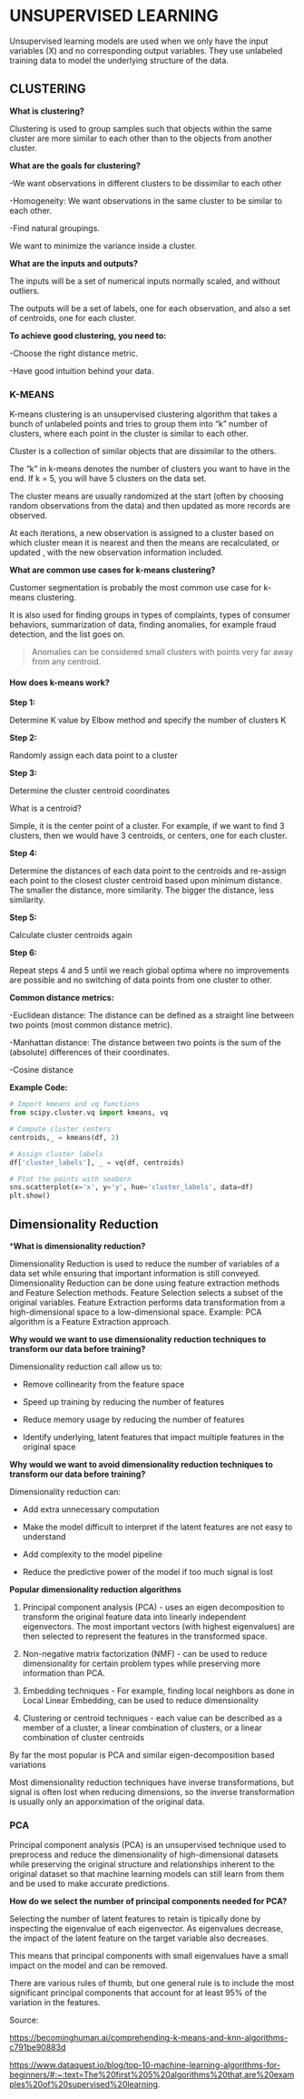 # UNSUPERVISED LEARNING

Unsupervised learning models are used when we only have the input variables (X) and no corresponding output variables. They use unlabeled training data to model the underlying structure of the data.

## CLUSTERING

**What is clustering?**

Clustering is used to group samples such that objects within the same cluster are more similar to each other than to the objects from another cluster.

**What are the goals for clustering?**

-We want observations in different clusters to be dissimilar to each other

-Homogeneity: We want observations in the same cluster to be similar to each other.

-Find natural groupings.

We want to minimize the variance inside a cluster.

**What are the inputs and outputs?**

The inputs will be a set of numerical inputs normally scaled, and without outliers.

The outputs will be a set of labels, one for each observation, and also a set of centroids, one for each cluster.

**To achieve good clustering, you need to:**

-Choose the right distance metric.

-Have good intuition behind your data.

### K-MEANS

K-means clustering is an unsupervised clustering algorithm that takes a bunch of unlabeled points and tries to group them into “k” number of clusters, where each point in the cluster is similar to each other.

Cluster is a collection of similar objects that are dissimilar to the others.

The “k” in k-means denotes the number of clusters you want to have in the end. If k = 5, you will have 5 clusters on the data set.

The cluster means are usually randomized at the start (often by choosing random observations from the data) and then updated as more records are observed.

At each iterations, a new observation is assigned to a cluster based on which cluster mean it is nearest and then the means are recalculated, or updated , with the new observation information included.

**What are common use cases for k-means clustering?**

Customer segmentation is probably the most common use case for k-means clustering.

It is also used for finding groups in types of complaints, types of consumer behaviors, summarization of data, finding anomalies, for example fraud detection, and the list goes on.

>Anomalies can be considered small clusters with points very far away from any centroid.

#### How does k-means work?

**Step 1:** 

Determine K value by Elbow method and specify the number of clusters K

**Step 2:** 

Randomly assign each data point to a cluster

**Step 3:** 

Determine the cluster centroid coordinates

What is a centroid?

Simple, it is the center point of a cluster. For example, if we want to find 3 clusters, then we would have 3 centroids, or centers, one for each cluster.

**Step 4:** 

Determine the distances of each data point to the centroids and re-assign each point to the closest cluster centroid based upon minimum distance. The smaller the distance, more similarity. The bigger the distance, less similarity.

**Step 5:** 

Calculate cluster centroids again

**Step 6:** 

Repeat steps 4 and 5 until we reach global optima where no improvements are possible and no switching of data points from one cluster to other.

**Common distance metrics:**

-Euclidean distance: The distance can be defined as a straight line between two points (most common distance metric).

-Manhattan distance: The distance between two points is the sum of the (absolute) differences of their coordinates.

-Cosine distance

**Example Code:**

```py
# Import kmeans and vq functions
from scipy.cluster.vq import kmeans, vq

# Compute cluster centers
centroids,_ = kmeans(df, 2)

# Assign cluster labels
df['cluster_labels'], _ = vq(df, centroids)

# Plot the points with seaborn
sns.scatterplot(x='x', y='y', hue='cluster_labels', data=df)
plt.show()
```

## Dimensionality Reduction

***What is dimensionality reduction?**

Dimensionality Reduction is used to reduce the number of variables of a data set while ensuring that important information is still conveyed. Dimensionality Reduction can be done using feature extraction methods and Feature Selection methods. Feature Selection selects a subset of the original variables. Feature Extraction performs data transformation from a high-dimensional space to a low-dimensional space. Example: PCA algorithm is a Feature Extraction approach.

**Why would we want to use dimensionality reduction techniques to transform our data before training?**

Dimensionality reduction call allow us to:

- Remove collinearity from the feature space

- Speed up training by reducing the number of features

- Reduce memory usage by reducing the number of features

- Identify underlying, latent features that impact multiple features in the original space

**Why would we want to avoid dimensionality reduction techniques to transform our data before training?**

Dimensionality reduction can:

- Add extra unnecessary computation

- Make the model difficult to interpret if the latent features are not easy to understand

- Add complexity to the model pipeline

- Reduce the predictive power of the model if too much signal is lost

**Popular dimensionality reduction algorithms**

1. Principal component analysis (PCA) - uses an eigen decomposition to transform the original feature data into linearly independent eigenvectors. The most important vectors (with highest eigenvalues) are then selected to represent the features in the transformed space.

2. Non-negative matrix factorization (NMF) - can be used to reduce dimensionality for certain problem types while preserving more information than PCA.

3. Embedding techniques - For example, finding local neighbors as done in Local Linear Embedding, can be used to reduce dimensionality

4. Clustering or centroid techniques - each value can be described as a member of a cluster, a linear combination of clusters, or a linear combination of cluster centroids

By far the most popular is PCA and similar eigen-decomposition based variations

Most dimensionality reduction techniques have inverse transformations, but signal is often lost when reducing dimensions, so the inverse transformation is usually only an apporximation of the original data.

### PCA 

Principal component analysis (PCA) is an unsupervised technique used to preprocess and reduce the dimensionality of high-dimensional datasets while preserving the original structure and relationships inherent to the original dataset so that machine learning models can still learn from them and be used to make accurate predictions.

**How do we select the number of principal components needed for PCA?**

Selecting the number of latent features to retain is tipically done by inspecting the eigenvalue of each eigenvector. As eigenvalues decrease, the impact of the latent feature on the target variable also decreases.

This means that principal components with small eigenvalues have a small impact on the model and can be removed.

There are various rules of thumb, but one general rule is to include the most significant principal components that account for at least 95% of the variation in the features.



Source:

https://becominghuman.ai/comprehending-k-means-and-knn-algorithms-c791be90883d

https://www.dataquest.io/blog/top-10-machine-learning-algorithms-for-beginners/#:~:text=The%20first%205%20algorithms%20that,are%20examples%20of%20supervised%20learning.